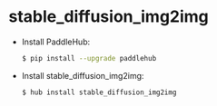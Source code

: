 # stable_diffusion_img2img
* Install PaddleHub: 

    ```bash
    $ pip install --upgrade paddlehub
    ```

* Install stable_diffusion_img2img: 

    ```bash
    $ hub install stable_diffusion_img2img
    ```
